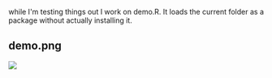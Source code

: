 while I'm testing things out I work on demo.R. It loads the current folder as a package without actually installing it.

## demo.png
![](demo.png)
